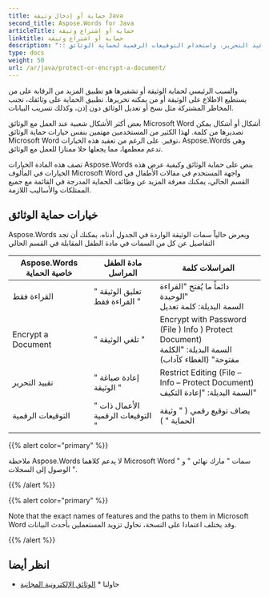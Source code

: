 ```yaml
---
title: حماية أو إدخال وثيقة Java
second_title: Aspose.Words for Java
articleTitle: حماية أو اشتراع وثيقة
linktitle: حماية أو اشتراع وثيقة
description: ":: اشتر وثيقة، وقيد التحرير، واستخدام التوقيعات الرقمية لحماية الوثائق. Aspose.Words معظم الدعم خيارات حماية الكلمات Java."
type: docs
weight: 50
url: /ar/java/protect-or-encrypt-a-document/
---
```


والسبب الرئيسي لحماية الوثيقة أو تشفيرها هو تطبيق المزيد من الرقابة على من يستطيع الاطلاع على الوثيقة أو من يمكنه تحريرها. تطبيق الحماية على وثائقك، تجنب المخاطر المشتركة مثل نسخ أو تعديل الوثائق دون إذن، وكذلك تسريب البيانات.

بعض أكثر الأشكال شعبية عند العمل مع الوثائق Microsoft Word أشكال أو أشكال يمكن تصديرها من كلمة. لهذا الكثير من المستخدمين مهتمين بنفس خيارات حماية الوثائق Microsoft Word توفير. على الرغم من تعقيد هذه الخيارات، Aspose.Words وهي تدعم معظمها، مما يجعلها حلا ممتازا للعمل مع الوثائق.

تصف هذه المادة الخيارات Aspose.Words ينص على حماية الوثائق وكيفية عرض هذه الخيارات في المألوف Microsoft Word واجهة المستخدم في مقالات الأطفال في القسم الحالي، يمكنك معرفة المزيد عن وظائف الحماية المدرجة في القائمة مع جميع الممتلكات والأساليب اللازمة.

## خيارات حماية الوثائق

Aspose.Words ويعرض حالياً سمات الوثيقة الواردة في الجدول أدناه. يمكنك أن تجد التفاصيل عن كل من السمات في مادة الطفل المقابلة في القسم الحالي

|  Aspose.Words خاصية الحماية |  مادة الطفل المراسل |  المراسلات كلمة |
|  -------------------------------  |  ------------------------------  |  ------------------------------------------------------------  |
|  القراءة فقط |  " تعليق الوثيقة القراءة فقط " |  دائماً ما يُفتح "القراءة الوحيدة"<br/>السمة البديلة: كلمة تعديل |
|  Encrypt a Document |  " تلغي الوثيقة " |  Encrypt with Password (File ) Info ) Protect Document)<br/>السمة البديلة: "الكلمة مفتوحة" (الغطاء كآداب) |
|  تقييد التحرير |  " إعادة صياغة الوثيقة " |  Restrict Editing (File – Info – Protect Document)<br/>السمة البديلة: "إعادة التكيف" |
|  التوقيعات الرقمية |  " الأعمال ذات التوقيعات الرقمية " |  يضاف توقيع رقمي ( " وثيقة الحماية " ) |

{{% alert color="primary" %}}

ملاحظة Aspose.Words لا يدعم كلاهما Microsoft Word سمات " مارك نهائي " و " الوصول إلى السجلات ".

{{% /alert %}}

{{% alert color="primary" %}}

Note that the exact names of features and the paths to them in Microsoft Word وقد يختلف اعتمادا على النسخة، نحاول تزويد المستعملين بأحدث البيانات.

{{% /alert %}}

## انظر أيضا

* حاولنا * [الوثائق الإلكترونية المجانية](https://products.aspose.app/words/unlock)
